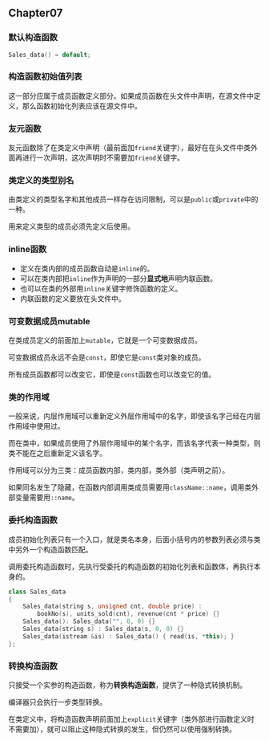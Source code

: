 ## Chapter07
### 默认构造函数
```c++
Sales_data() = default;
```
### 构造函数初始值列表

这一部分应属于成员函数定义部分。如果成员函数在头文件中声明，在源文件中定义，那么函数初始化列表应该在源文件中。

### 友元函数

友元函数除了在类定义中声明（最前面加`friend`关键字），最好在在头文件中类外面再进行一次声明，这次声明时不需要加`friend`关键字。
### 类定义的类型别名
由类定义的类型名字和其他成员一样存在访问限制，可以是`public`或`private`中的一种。

用来定义类型的成员必须先定义后使用。
### inline函数
* 定义在类内部的成员函数自动是`inline`的。
* 可以在类内部把`inline`作为声明的一部分**显式地**声明内联函数。
* 也可以在类的外部用`inline`关键字修饰函数的定义。
* 内联函数的定义要放在头文件中。
### 可变数据成员mutable
在类成员定义的前面加上`mutable`，它就是一个可变数据成员。

可变数据成员永远不会是`const`，即使它是`const`类对象的成员。

所有成员函数都可以改变它，即使是`const`函数也可以改变它的值。

### 类的作用域

一般来说，内层作用域可以重新定义外层作用域中的名字，即使该名字己经在内层作用域中使用过。

而在类中，如果成员使用了外层作用域中的某个名字，而该名字代表一种类型，则类不能在之后重新定义该名字。

作用域可以分为三类：成员函数内部，类内部，类外部（类声明之前）。

如果同名发生了隐藏，在函数内部调用类成员需要用`className::name`，调用类外部变量需要用`::name`。

### 委托构造函数

成员初始化列表只有一个入口，就是类名本身，后面小括号内的参数列表必须与类中另外一个构造函数匹配。

调用委托构造函数时，先执行受委托的构造函数的初始化列表和函数体，再执行本身的。

```c++
class Sales_data
{
    Sales_data(string s, unsigned cnt, double price) :
    	bookNo(s), units_sold(cnt), revenue(cnt * price) {}
    Sales_data(): Sales_data("", 0, 0) {}
    Sales_data(string s) : Sales_data(s, 0, 0) {}
    Sales_data(istream &is) : Sales_data() { read(is, *this); }
};
```

### 转换构造函数

只接受一个实参的构造函数，称为**转换构造函数**，提供了一种隐式转换机制。

编译器只会执行一步类型转换。

在类定义中，将构造函数声明前面加上`explicit`关键字（类外部进行函数定义时不需要加），就可以阻止这种隐式转换的发生，但仍然可以使用强制转换。







